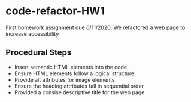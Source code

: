 # code-refactor-HW1
First homework assignment due 6/11/2020. We refactored a web page to increase accessibility 

## Procedural Steps
* Insert semantic HTML elements into the code
* Ensure HTML elements follow a logical structure
* Provide alt attributes for image elements
* Ensure the heading attributes fall in sequential order
* Provided a consise descriptive title for the web page



